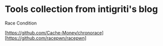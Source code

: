 # Tools collection from  intigriti's blog 

Race Condition

[https://github.com/Cache-Money/chronorace]
[https://github.com/racepwn/racepwn]

